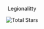 <p style="text-align: center;">Legionalitty</p>

<p align="center">
<img src="https://komarev.com/ghpvc/?username=legionalitty&label=Total%20Views&color=b700bf&style=flat" alt="Total Stars" />
